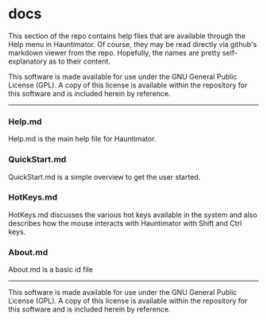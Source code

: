 <!-- john Fri Dec 17 17:35:16 PDT 2023 -->
# docs

This section of the repo contains help files that are available through the Help
menu in Hauntimator.  Of course, they may be read directly via github's markdown
viewer from the repo.  Hopefully, the names are pretty self-explanatory as to
their content.

This software is made available for use under the GNU General Public License (GPL).
A copy of this license is available within the repository for this software and is
included herein by reference.

***

### Help.md

Help.md is the main help file for Hauntimator.

### QuickStart.md

QuickStart.md is a simple overview to get the user started.

### HotKeys.md

HotKeys.md discusses the various hot keys available in the system and also describes
how the mouse interacts with Hauntimator with Shift and Ctrl keys.

### About.md

About.md is a basic id file

***

This software is made available for use under the GNU General Public License (GPL).
A copy of this license is available within the repository for this software and is
included herein by reference.

